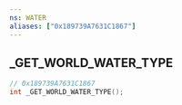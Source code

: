 ```yaml
---
ns: WATER
aliases: ["0x189739A7631C1867"]
---
```

## _GET_WORLD_WATER_TYPE

```c
// 0x189739A7631C1867
int _GET_WORLD_WATER_TYPE();
```

